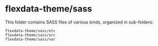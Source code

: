 # flexdata-theme/sass

This folder contains SASS files of various kinds, organized in sub-folders:

    flexdata-theme/sass/etc
    flexdata-theme/sass/src
    flexdata-theme/sass/var

